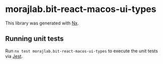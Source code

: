 # morajlab.bit-react-macos-ui-types

This library was generated with [Nx](https://nx.dev).

## Running unit tests

Run `nx test morajlab.bit-react-macos-ui-types` to execute the unit tests via [Jest](https://jestjs.io).
